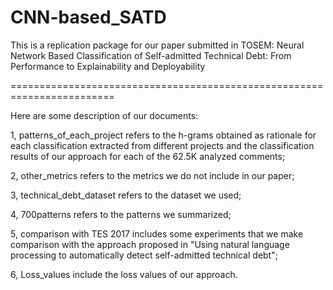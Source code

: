 # CNN-based_SATD
This is a replication package for our paper submitted in TOSEM: Neural Network Based Classification of Self-admitted Technical Debt: From Performance to Explainability and Deployability

========================================================================

Here are some description of our documents:

1, patterns_of_each_project refers to the h-grams obtained as rationale for each classification extracted from different projects and the classification results of our approach for each of the 62.5K analyzed comments;

2, other_metrics refers to the metrics we do not include in our paper;

3, technical_debt_dataset refers to the dataset we used;

4, 700patterns refers to the patterns we summarized;

5, comparison with TES 2017 includes some experiments that we make comparison with the approach proposed in "Using natural language processing to automatically detect self-admitted technical debt";

6, Loss_values include the loss values of our approach.
